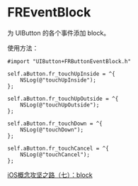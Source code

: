 # FREventBlock

为 UIButton 的各个事件添加 block。

使用方法：

```objc
#import "UIButton+FRButtonEventBlock.h"

self.aButton.fr_touchUpInside = ^{
    NSLog(@"touchUpInside");
};
    
self.aButton.fr_touchUpOutside = ^{
    NSLog(@"touchUpOutside");
};
    
self.aButton.fr_touchDown = ^{
    NSLog(@"touchDown");
};
    
self.aButton.fr_touchCancel = ^{
    NSLog(@"touchCancel");
};
```

[iOS概念攻坚之路（七）：block]()
